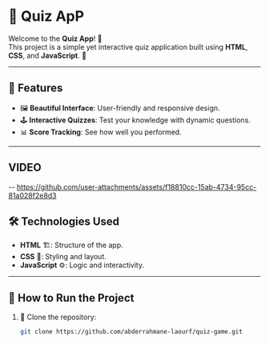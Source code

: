 #                                                                                       🌟 Quiz ApP

Welcome to the **Quiz App**! 🎉  
This project is a simple yet interactive quiz application built using **HTML**, **CSS**, and **JavaScript**. 🚀  

---

## 📖 Features  
- 🖼️ **Beautiful Interface**: User-friendly and responsive design.  
- 🕹️ **Interactive Quizzes**: Test your knowledge with dynamic questions.  
- 📊 **Score Tracking**: See how well you performed.  
---

## VIDEO


--   https://github.com/user-attachments/assets/f18810cc-15ab-4734-95cc-81a028f2e8d3

## 🛠️ Technologies Used  
- **HTML** 🏗️: Structure of the app. 
- **CSS** 🎨: Styling and layout. 
- **JavaScript** ⚙️: Logic and interactivity. 
---
## 🚀 How to Run the Project 
1. 📂 Clone the repository:  
   ```bash  
   git clone https://github.com/abderrahmane-laourf/quiz-game.git
